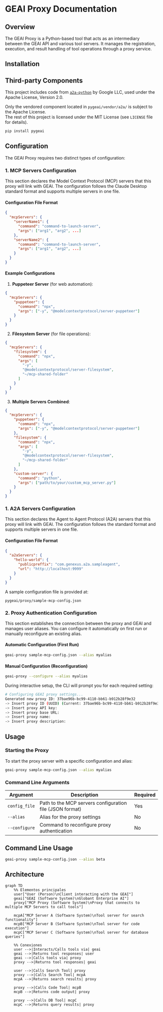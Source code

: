 # GEAI Proxy Documentation

## Overview

The GEAI Proxy is a Python-based tool that acts as an intermediary between the GEAI API and various tool servers. It manages the registration, execution, and result handling of tool operations through a proxy service.

## Installation

## Third-party Components

This project includes code from [`a2a-python`](https://github.com/google/a2a-python) by Google LLC, used under the Apache License, Version 2.0.

Only the vendored component located in `pygeai/vendor/a2a/` is subject to the Apache License.  
The rest of this project is licensed under the MIT License (see `LICENSE` file for details).


```bash
pip install pygeai
```

## Configuration

The GEAI Proxy requires two distinct types of configuration:

### 1. MCP Servers Configuration

This section declares the Model Context Protocol (MCP) servers that this proxy will link with GEAI. The configuration follows the Claude Desktop standard format and supports multiple servers in one file.

#### Configuration File Format

```json
{
  "mcpServers": {
    "serverName1": {
      "command": "command-to-launch-server",
      "args": ["arg1", "arg2", ...]
    },
    "serverName2": {
      "command": "command-to-launch-server",
      "args": ["arg1", "arg2", ...]
    }
  }
}
```

#### Example Configurations

1. **Puppeteer Server** (for web automation):
```json
{
  "mcpServers": {
    "puppeteer": {
      "command": "npx",
      "args": ["-y", "@modelcontextprotocol/server-puppeteer"]
    }
  }
}
```

2. **Filesystem Server** (for file operations):
```json
{
  "mcpServers": {
    "filesystem": {
      "command": "npx",
      "args": [
        "-y",
        "@modelcontextprotocol/server-filesystem",
        "~/mcp-shared-folder"
      ]
    }
  }
}
```

3. **Multiple Servers Combined**:
```json
{
  "mcpServers": {
    "puppeteer": {
      "command": "npx",
      "args": ["-y", "@modelcontextprotocol/server-puppeteer"]
    },
    "filesystem": {
      "command": "npx",
      "args": [
        "-y",
        "@modelcontextprotocol/server-filesystem",
        "~/mcp-shared-folder"
      ]
    },
    "custom-server": {
      "command": "python",
      "args": ["path/to/your/custom_mcp_server.py"]
    }
  }
}
```

### 1. A2A Servers Configuration

This section declares the Agent to Agent Protocol (A2A) servers that this proxy will link with GEAI. The configuration follows the standard format and supports multiple servers in one file.

#### Configuration File Format

```json
{
  "a2aServers": {
    "hello-world": {
      "publicpreffix": "com.genexus.a2a.sampleagent",
      "url": "http://localhost:9999"
    }
  }
}
```

A sample configuration file is provided at:
```
pygeai/proxy/sample-mcp-config.json
```

### 2. Proxy Authentication Configuration

This section establishes the connection between the proxy and GEAI and manages user aliases. You can configure it automatically on first run or manually reconfigure an existing alias.

#### Automatic Configuration (First Run)
```bash
geai-proxy sample-mcp-config.json --alias myalias
```

#### Manual Configuration (Reconfiguration)
```bash
geai-proxy --configure --alias myalias
```

During interactive setup, the CLI will prompt you for each required setting:

```bash
# Configuring GEAI proxy settings...
Generated new proxy ID: 37bae96b-bc99-4110-bb61-b912b28f9e32
-> Insert proxy ID (UUID) (Current: 37bae96b-bc99-4110-bb61-b912b28f9e32, Leave empty to keep):
-> Insert proxy API key:
-> Insert proxy base URL:
-> Insert proxy name:
-> Insert proxy description:
```

## Usage

### Starting the Proxy

To start the proxy server with a specific configuration and alias:

```bash
geai-proxy sample-mcp-config.json --alias myalias
```

### Command Line Arguments

| Argument | Description | Required |
|----------|-------------|----------|
| `config_file` | Path to the MCP servers configuration file (JSON format) | Yes |
| `--alias` | Alias for the proxy settings | No |
| `--configure` | Command to reconfigure proxy authentication | No |

## Command Line Usage

```bash
geai-proxy sample-mcp-config.json --alias beta
``` 

## Architecture

```mermaid
graph TD
    %% Elementos principales
    user["User (Person)\nClient interacting with the GEAI"]
    geai["GEAI (Software System)\nGlobant Enterprise AI"]
    proxy["MCP Proxy (Software System)\nProxy that connects to multiple MCP Servers to call tools"]

    mcpA["MCP Server A (Software System)\nTool server for search functionality"]
    mcpB["MCP Server B (Software System)\nTool server for code execution"]
    mcpC["MCP Server C (Software System)\nTool server for database queries"]

    %% Conexiones
    user -->|Interacts/Calls tools via| geai
    geai -->|Returns tool responses| user
    geai -->|Calls tools via| proxy
    proxy -->|Returns tool responses| geai

    user -->|Calls Search Tool| proxy
    proxy -->|Calls Search Tool| mcpA
    mcpA -->|Returns search results| proxy

    proxy -->|Calls Code Tool| mcpB
    mcpB -->|Returns code output| proxy

    proxy -->|Calls DB Tool| mcpC
    mcpC -->|Returns query results| proxy
```
